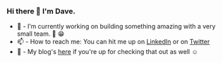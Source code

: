 ### Hi there 👋 I'm Dave.
- 🔭 - I’m currently working on building something amazing with a very small team. 🤫 😁
- 📫 - How to reach me: You can hit me up on [LinkedIn](https://www.linkedin.com/in/dashah/) or on [Twitter](https://twitter.com/daveshah)
- 📓 - My blog's [here](https://www.madewithjoyfulbits.com/) if you're up for checking that out as well ☺️

